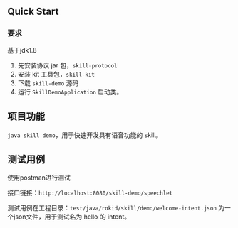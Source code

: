 ## Quick Start

### 要求
基于jdk1.8
1. 先安装协议 jar 包，`skill-protocol`
2. 安装 kit 工具包，`skill-kit`
3. 下载 `skill-demo` 源码
4. 运行 `SkillDemoApplication` 启动类。


## 项目功能
`java skill demo`，用于快速开发具有语音功能的 skill。

## 测试用例
使用postman进行测试

接口链接：`http://localhost:8080/skill-demo/speechlet`

测试用例在工程目录：`test/java/rokid/skill/demo/welcome-intent.json`
为一个json文件，用于测试名为 hello 的 intent。
